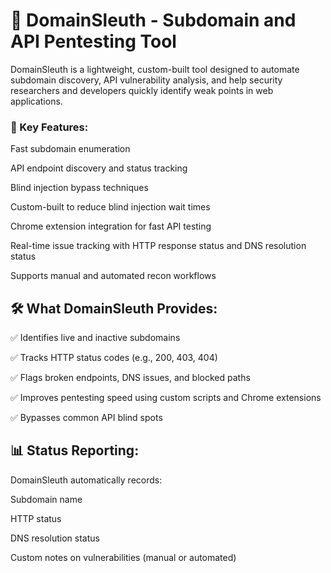 # 📄 DomainSleuth - Subdomain and API Pentesting Tool
DomainSleuth is a lightweight, custom-built tool designed to automate subdomain discovery, API vulnerability analysis, and help security researchers and developers quickly identify weak points in web applications.

### 🚀 Key Features:

Fast subdomain enumeration

API endpoint discovery and status tracking

Blind injection bypass techniques

Custom-built to reduce blind injection wait times

Chrome extension integration for fast API testing

Real-time issue tracking with HTTP response status and DNS resolution status

Supports manual and automated recon workflows

## 🛠 What DomainSleuth Provides:
✅ Identifies live and inactive subdomains

✅ Tracks HTTP status codes (e.g., 200, 403, 404)

✅ Flags broken endpoints, DNS issues, and blocked paths

✅ Improves pentesting speed using custom scripts and Chrome extensions

✅ Bypasses common API blind spots

##  📊 Status Reporting:
DomainSleuth automatically records:

Subdomain name

HTTP status

DNS resolution status

Custom notes on vulnerabilities (manual or automated)
